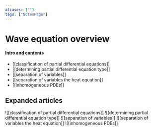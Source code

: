 ```yaml
---
aliases: [""]
tags: ["NotesPage"]
---
```


# Wave equation overview

#### Intro and contents
- [[classification of partial differential equations]]
- [[determining partial differential equation type]]
- [[separation of variables]]
- [[separation of variables the heat equation]]
- [[inhomogeneous PDEs]]

## Expanded articles
![[classification of partial differential equations]]
![[determining partial differential equation type]]
![[separation of variables]]
![[separation of variables the heat equation]]
![[inhomogeneous PDEs]]


